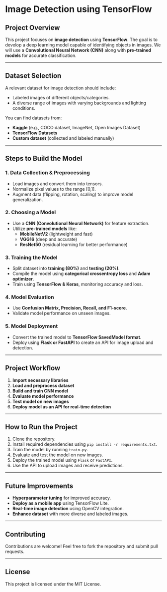 # **Image Detection using TensorFlow**

## **Project Overview**
This project focuses on **image detection** using **TensorFlow**. The goal is to develop a deep learning model capable of identifying objects in images. We will use a **Convolutional Neural Network (CNN)** along with **pre-trained models** for accurate classification.

---

## **Dataset Selection**
A relevant dataset for image detection should include:
- Labeled images of different objects/categories.
- A diverse range of images with varying backgrounds and lighting conditions.

You can find datasets from:
- **Kaggle** (e.g., COCO dataset, ImageNet, Open Images Dataset)
- **TensorFlow Datasets**
- **Custom dataset** (collected and labeled manually)

---

## **Steps to Build the Model**

### **1. Data Collection & Preprocessing**
- Load images and convert them into tensors.
- Normalize pixel values to the range [0,1].
- Augment data (flipping, rotation, scaling) to improve model generalization.

### **2. Choosing a Model**
- Use a **CNN (Convolutional Neural Network)** for feature extraction.
- Utilize **pre-trained models** like:
  - **MobileNetV2** (lightweight and fast)
  - **VGG16** (deep and accurate)
  - **ResNet50** (residual learning for better performance)

### **3. Training the Model**
- Split dataset into **training (80%)** and **testing (20%)**.
- Compile the model using **categorical crossentropy loss** and **Adam optimizer**.
- Train using **TensorFlow & Keras**, monitoring accuracy and loss.

### **4. Model Evaluation**
- Use **Confusion Matrix, Precision, Recall, and F1-score**.
- Validate model performance on unseen images.

### **5. Model Deployment**
- Convert the trained model to **TensorFlow SavedModel format**.
- Deploy using **Flask or FastAPI** to create an API for image upload and detection.

---

## **Project Workflow**
1. **Import necessary libraries**  
2. **Load and preprocess dataset**  
3. **Build and train CNN model**  
4. **Evaluate model performance**  
5. **Test model on new images**  
6. **Deploy model as an API for real-time detection**  

---

## **How to Run the Project**
1. Clone the repository.
2. Install required dependencies using `pip install -r requirements.txt`.
3. Train the model by running `train.py`.
4. Evaluate and test the model on new images.
5. Deploy the trained model using `Flask` or `FastAPI`.
6. Use the API to upload images and receive predictions.

---

## **Future Improvements**
- **Hyperparameter tuning** for improved accuracy.
- **Deploy as a mobile app** using TensorFlow Lite.
- **Real-time image detection** using OpenCV integration.
- **Enhance dataset** with more diverse and labeled images.

---

## **Contributing**
Contributions are welcome! Feel free to fork the repository and submit pull requests.

---

## **License**
This project is licensed under the MIT License.

